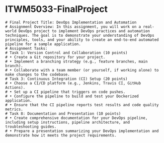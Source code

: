 # ITWM5033-FinalProject
	# Final Project Title: DevOps Implementation and Automation
	# Assignment Overview: In this assignment, you will work on a real-world DevOps project to implement DevOps practices and automation techniques. The goal is to demonstrate your understanding of DevOps principles, tools, and your ability to create an end-to-end automated pipeline for a sample application.
	# Assignment Tasks:
	# Task 1: Version Control and Collaboration (10 points)
	# •	Create a Git repository for your project.
	# •	Implement a branching strategy (e.g., feature branches, main branch).
	# •	Collaborate with a team member (or yourself, if working alone) to make changes to the codebase.
	# Task 3: Continuous Integration (CI) Setup (20 points)
	# •	Choose a CI/CD platform (e.g., Jenkins, Travis CI, GitHub Actions).
	# •	Set up a CI pipeline that triggers on code pushes.
	# •	Configure the pipeline to build and test your Dockerized application.
	# •	Ensure that the CI pipeline reports test results and code quality metrics.
	# Task 8: Documentation and Presentation (10 points)
	# •	Create comprehensive documentation for your DevOps pipeline, including setup instructions, pipeline architecture, and troubleshooting guides.
	# •	Prepare a presentation summarizing your DevOps implementation and demonstrate how it meets the project requirements.

